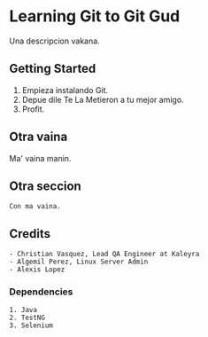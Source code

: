 # Learning Git to Git Gud

Una descripcion vakana.

## Getting Started

1. Empieza instalando Git.
2. Depue dile Te La Metieron a tu mejor amigo.
3. Profit.

## Otra vaina

Ma' vaina manin.

## Otra seccion

```
Con ma vaina.
```

## Credits

```
- Christian Vasquez, Lead QA Engineer at Kaleyra
- Algemil Perez, Linux Server Admin
- Alexis Lopez
```

### Dependencies

```
1. Java
2. TestNG
3. Selenium
```